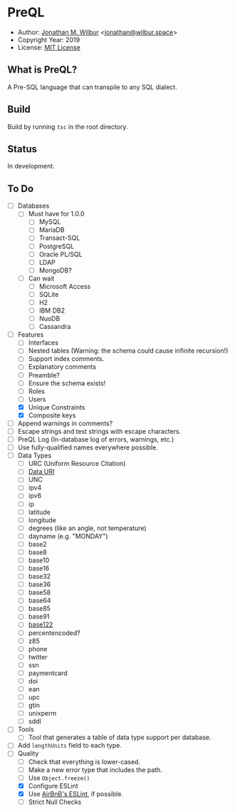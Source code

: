 # PreQL

* Author: [Jonathan M. Wilbur](https://jonathan.wilbur.space) <[jonathan@wilbur.space](mailto:jonathan@wilbur.space)>
* Copyright Year: 2019
* License: [MIT License](https://mit-license.org/)

## What is PreQL?

A Pre-SQL language that can transpile to any SQL dialect.

## Build

Build by running `tsc` in the root directory.

## Status

In development.

## To Do

- [ ] Databases
  - [ ] Must have for 1.0.0
    - [ ] MySQL
    - [ ] MariaDB
    - [ ] Transact-SQL
    - [ ] PostgreSQL
    - [ ] Oracle PL/SQL
    - [ ] LDAP
    - [ ] MongoDB?
  - [ ] Can wait
    - [ ] Microsoft Access
    - [ ] SQLite
    - [ ] H2
    - [ ] IBM DB2
    - [ ] NuoDB
    - [ ] Cassandra
- [ ] Features
  - [ ] Interfaces
  - [ ] Nested tables (Warning: the schema could cause infinite recursion!)
  - [ ] Support index comments.
  - [ ] Explanatory comments
  - [ ] Preamble?
  - [ ] Ensure the schema exists!
  - [ ] Roles
  - [ ] Users
  - [x] Unique Constraints
  - [x] Composite keys
- [ ] Append warnings in comments?
- [ ] Escape strings and test strings with escape characters.
- [ ] PreQL Log (In-database log of errors, warnings, etc.)
- [ ] Use fully-qualified names everywhere possible.
- [ ] Data Types
  - [ ] URC (Uniform Resource Citation)
  - [ ] [Data URI](https://en.wikipedia.org/wiki/Data_URI_scheme)
  - [ ] UNC
  - [ ] ipv4
  - [ ] ipv6
  - [ ] ip
  - [ ] latitude
  - [ ] longitude
  - [ ] degrees (like an angle, not temperature)
  - [ ] dayname (e.g. "MONDAY")
  - [ ] base2
  - [ ] base8
  - [ ] base10
  - [ ] base16
  - [ ] base32
  - [ ] base36
  - [ ] base58
  - [ ] base64
  - [ ] base85
  - [ ] base91
  - [ ] [base122](https://en.wikipedia.org/wiki/Binary-to-text_encoding)
  - [ ] percentencoded?
  - [ ] z85
  - [ ] phone
  - [ ] twitter
  - [ ] ssn
  - [ ] paymentcard
  - [ ] doi
  - [ ] ean
  - [ ] upc
  - [ ] gtin
  - [ ] unixperm
  - [ ] sddl
- [ ] Tools
  - [ ] Tool that generates a table of data type support per database.
- [ ] Add `lengthUnits` field to each type.
- [ ] Quality
  - [ ] Check that everything is lower-cased.
  - [ ] Make a new error type that includes the path.
  - [ ] Use `Object.freeze()`
  - [x] Configure ESLint
  - [x] Use [AirBnB's ESLint](https://github.com/iamturns/eslint-config-airbnb-typescript), if possible.
  - [ ] Strict Null Checks
